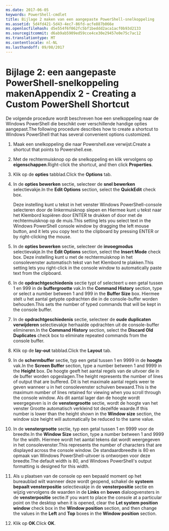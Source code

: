 ```yaml
---
ms.date: 2017-06-05
keywords: PowerShell-cmdlet
title: Bijlage 2 maken van een aangepaste PowerShell-snelkoppeling
ms.assetid: 5d4fd421-5d43-4ec7-86fd-acfe887b066e
ms.openlocfilehash: d5e554f6f062fc5bf1beddd2aca1acf0b93d2133
ms.sourcegitcommit: d6ab9ab5909ed59cce4ce30e29457e0e75c7ac12
ms.translationtype: MT
ms.contentlocale: nl-NL
ms.lasthandoff: 09/08/2017
---
```

# <a name="appendix-2---creating-a-custom-powershell-shortcut"></a><span data-ttu-id="330c5-103">Bijlage 2: een aangepaste PowerShell-snelkoppeling maken</span><span class="sxs-lookup"><span data-stu-id="330c5-103">Appendix 2 - Creating a Custom PowerShell Shortcut</span></span>
<span data-ttu-id="330c5-104">De volgende procedure wordt beschreven hoe een snelkoppeling naar de Windows PowerShell die beschikt over verschillende handige opties aangepast.</span><span class="sxs-lookup"><span data-stu-id="330c5-104">The following procedure describes how to create a shortcut to Windows PowerShell that has several convenient options customized.</span></span>

1. <span data-ttu-id="330c5-105">Maak een snelkoppeling die naar Powershell.exe verwijst.</span><span class="sxs-lookup"><span data-stu-id="330c5-105">Create a shortcut that points to Powershell.exe.</span></span>

2. <span data-ttu-id="330c5-106">Met de rechtermuisknop op de snelkoppeling en klik vervolgens op **eigenschappen**.</span><span class="sxs-lookup"><span data-stu-id="330c5-106">Right-click the shortcut, and then click **Properties**.</span></span>

3. <span data-ttu-id="330c5-107">Klik op de **opties** tabblad.</span><span class="sxs-lookup"><span data-stu-id="330c5-107">Click the **Options** tab.</span></span>

4. <span data-ttu-id="330c5-108">In de **opties bewerken** sectie, selecteer de **snel bewerken** selectievakje.</span><span class="sxs-lookup"><span data-stu-id="330c5-108">In the **Edit Options** section, select the **QuickEdit** check box.</span></span>

    <span data-ttu-id="330c5-109">Deze instelling kunt u tekst in het venster Windows PowerShell-console selecteren door de linkermuisknop slepen en Hiermee kunt u tekst naar het Klembord kopiëren door ENTER te drukken of door met de rechtermuisknop op de muis.</span><span class="sxs-lookup"><span data-stu-id="330c5-109">This setting lets you select text in the Windows PowerShell console window by dragging the left mouse button, and it lets you copy text to the clipboard by pressing ENTER or by right-clicking the mouse.</span></span>

5. <span data-ttu-id="330c5-110">In de **opties bewerken** sectie, selecteer de **invoegmodus** selectievakje.</span><span class="sxs-lookup"><span data-stu-id="330c5-110">In the **Edit Options** section, select the **Insert Mode** check box.</span></span> <span data-ttu-id="330c5-111">Deze instelling kunt u met de rechtermuisknop in het consolevenster automatisch tekst van het Klembord te plakken.</span><span class="sxs-lookup"><span data-stu-id="330c5-111">This setting lets you right-click in the console window to automatically paste text from the clipboard.</span></span>

6. <span data-ttu-id="330c5-112">In de **opdrachtgeschiedenis** sectie typt of selecteert u een getal tussen 1 en 999 in de **buffergrootte** vak.</span><span class="sxs-lookup"><span data-stu-id="330c5-112">In the **Command History** section, type or select a number between 1 and 999 in the **Buffer Size** box.</span></span> <span data-ttu-id="330c5-113">Hiermee stelt u het aantal getypte opdrachten die in de console-buffer worden behouden.</span><span class="sxs-lookup"><span data-stu-id="330c5-113">This sets the number of typed commands that will be kept in the console buffer.</span></span>

7. <span data-ttu-id="330c5-114">In de **opdrachtgeschiedenis** sectie, selecteer de **oude duplicaten verwijderen** selectievakje herhaalde opdrachten uit de console-buffer elimineren.</span><span class="sxs-lookup"><span data-stu-id="330c5-114">In the **Command History** section, select the **Discard Old Duplicates** check box to eliminate repeated commands from the console buffer.</span></span>

8. <span data-ttu-id="330c5-115">Klik op de **lay-out** tabblad.</span><span class="sxs-lookup"><span data-stu-id="330c5-115">Click the **Layout** tab.</span></span>

9. <span data-ttu-id="330c5-116">In de **schermbuffer** sectie, typ een getal tussen 1 en 9999 in de **hoogte** vak.</span><span class="sxs-lookup"><span data-stu-id="330c5-116">In the **Screen Buffer** section, type a number between 1 and 9999 in the **Height** box.</span></span> <span data-ttu-id="330c5-117">De hoogte geeft het aantal regels van de uitvoer die in de buffer worden opgeslagen.</span><span class="sxs-lookup"><span data-stu-id="330c5-117">The height represents the number of lines of output that are buffered.</span></span> <span data-ttu-id="330c5-118">Dit is het maximale aantal regels weer te geven wanneer u in het consolevenster schuiven bewaard.</span><span class="sxs-lookup"><span data-stu-id="330c5-118">This is the maximum number of lines retained for viewing when you scroll through the console window.</span></span> <span data-ttu-id="330c5-119">Als dit aantal lager dan de hoogte wordt weergegeven is in de **venstergrootte** sectie, wordt de hoogte van het venster Grootte automatisch verkleind tot dezelfde waarde.</span><span class="sxs-lookup"><span data-stu-id="330c5-119">If this number is lower than the height shown in the **Window size** section, the window size height will automatically be reduced to the same value.</span></span>

10. <span data-ttu-id="330c5-120">In de **venstergrootte** sectie, typ een getal tussen 1 en 9999 voor de breedte.</span><span class="sxs-lookup"><span data-stu-id="330c5-120">In the **Window Size** section, type a number between 1 and 9999 for the width.</span></span> <span data-ttu-id="330c5-121">Hiermee wordt het aantal tekens dat wordt weergegeven in het consolevenster.</span><span class="sxs-lookup"><span data-stu-id="330c5-121">This represents the number of characters that are displayed across the console window.</span></span> <span data-ttu-id="330c5-122">De standaardbreedte is 80 en opmaak van Windows PowerShell-uitvoer is ontworpen voor deze breedte.</span><span class="sxs-lookup"><span data-stu-id="330c5-122">The default width is 80, and Windows PowerShell's output formatting is designed for this width.</span></span>

11. <span data-ttu-id="330c5-123">Als u plaatsen van de console op een bepaald moment op het bureaublad wilt wanneer deze wordt geopend, schakel de **systeem bepaalt vensterpositie** selectievakje in de **vensterpositie** sectie en wijzig vervolgens de waarden in de  **Links** en **boven** dialoogvensters in de **vensterpositie** sectie.</span><span class="sxs-lookup"><span data-stu-id="330c5-123">If you want to place the console at a particular point on the desktop when it is opened, clear the **Let system position window** check box in the **Window position** section, and then change the values in the **Left** and **Top** boxes in the **Window position** section.</span></span>

12. <span data-ttu-id="330c5-124">Klik op **OK**.</span><span class="sxs-lookup"><span data-stu-id="330c5-124">Click **OK**.</span></span>

